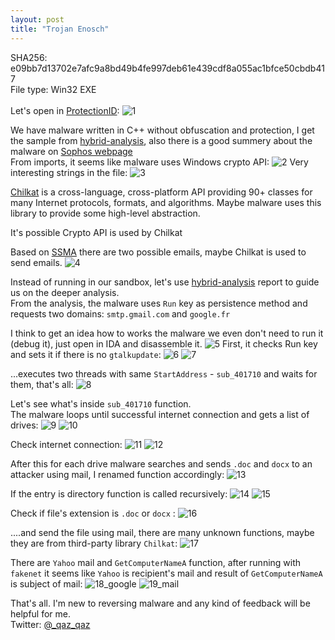 ```yaml
---
layout: post
title: "Trojan Enosch"
---
```


SHA256: e09bb7d13702e7afc9a8bd49b4fe997deb61e439cdf8a055ac1bfce50cbdb417
<br>
File type: Win32 EXE
<br>
<br>
Let's open in [ProtectionID](https://pid.gamecopyworld.com/):
![1](https://user-images.githubusercontent.com/16405698/27454990-ea0f47c2-57ac-11e7-9ef7-c9e82d8d0747.PNG)

We have malware written in C++ without obfuscation and protection, 
I get the sample from [hybrid-analysis](https://www.hybrid-analysis.com/sample/e09bb7d13702e7afc9a8bd49b4fe997deb61e439cdf8a055ac1bfce50cbdb417), 
also there is a good summery about the malware on [Sophos webpage](https://www.sophos.com/en-us/threat-center/threat-analyses/viruses-and-spyware/Troj~Enosch-A/detailed-analysis.aspx)
<br>
From imports, it seems like malware uses Windows crypto API:
![2](https://user-images.githubusercontent.com/16405698/27455024-0475dcca-57ad-11e7-9ee2-b94f0f340d88.PNG)
Very interesting strings in the file:
![3](https://user-images.githubusercontent.com/16405698/27455026-04769746-57ad-11e7-9713-97fd04f29065.PNG)

[Chilkat](https://chilkatsoft.com/) is a cross-language, cross-platform API providing 90+ classes for many Internet protocols, formats, and algorithms.
Maybe malware uses this library to provide some high-level abstraction.

It's possible Crypto API is used by Chilkat
<br>
 
Based on [SSMA](https://github.com/secrary/SSMA) there are two possible emails, maybe Chilkat is used to send emails.
![4](https://user-images.githubusercontent.com/16405698/27455025-0476045c-57ad-11e7-85b1-edc1ca784ea2.PNG)

Instead of running in our sandbox, let's use [hybrid-analysis](https://www.hybrid-analysis.com/sample/e09bb7d13702e7afc9a8bd49b4fe997deb61e439cdf8a055ac1bfce50cbdb417) 
report to guide us on the deeper analysis.<br>
From the analysis, the malware uses `Run` key as persistence method and requests two domains: `smtp.gmail.com` and `google.fr`
<br>
 
I think to get an idea how to works the malware we even don't need to run it (debug it), just open in IDA and disassemble it.
![5](https://user-images.githubusercontent.com/16405698/27455028-04777e86-57ad-11e7-8d21-5bf4fbe42e24.PNG)
First, it checks Run key and sets it if there is no `gtalkupdate`:
![6](https://user-images.githubusercontent.com/16405698/27455029-047a0962-57ad-11e7-8659-58716c8561b9.PNG)
![7](https://user-images.githubusercontent.com/16405698/27455027-04778b92-57ad-11e7-9f9f-4418ae6a4050.PNG)

...executes two threads with same `StartAddress` - `sub_401710` and waits for them, that's all:
![8](https://user-images.githubusercontent.com/16405698/27455030-0491ce4e-57ad-11e7-9a9c-1976e4e50c27.PNG)

Let's see what's inside  `sub_401710` function.<br>
The malware loops until successful internet connection and gets a list of drives:
![9](https://user-images.githubusercontent.com/16405698/27455033-0494973c-57ad-11e7-8a1b-53ea68f4b990.PNG)
![10](https://user-images.githubusercontent.com/16405698/27455031-049325c8-57ad-11e7-95bd-5a1a05dd2945.PNG)

Check internet connection:
![11](https://user-images.githubusercontent.com/16405698/27455032-0494112c-57ad-11e7-8ab2-6b82a0630442.PNG)
![12](https://user-images.githubusercontent.com/16405698/27455034-0495d12e-57ad-11e7-9ad5-6cbd2d3a6231.PNG)

After this for each drive malware searches and sends `.doc` and `docx` to an attacker using mail, I renamed function accordingly:
![13](https://user-images.githubusercontent.com/16405698/27455035-04969fdc-57ad-11e7-8f2c-8a21ff19d6f3.PNG)

If the entry is directory function is called recursively:
![14](https://user-images.githubusercontent.com/16405698/27455036-04ade930-57ad-11e7-9e7c-e5ec2f12c45f.PNG)
![15](https://user-images.githubusercontent.com/16405698/27455037-04ae57f8-57ad-11e7-8769-5e97a69a7c44.PNG)

Check if file's extension is `.doc` or `docx` :
![16](https://user-images.githubusercontent.com/16405698/27455038-04b1c38e-57ad-11e7-8b16-c42fa8808ba0.PNG)

....and send the file using mail, there are many unknown functions, maybe they are from third-party library `Chilkat`:
![17](https://user-images.githubusercontent.com/16405698/27455039-04b4c228-57ad-11e7-841a-1e34506bb8f3.PNG)

There are `Yahoo` mail and `GetComputerNameA` function, after running with `fakenet` it seems like `Yahoo` is recipient's mail and result of `GetComputerNameA` is subject of mail:
![18_google](https://user-images.githubusercontent.com/16405698/27455040-04b4d100-57ad-11e7-9113-77fb5ce14425.PNG)
![19_mail](https://user-images.githubusercontent.com/16405698/27455041-04b82f4e-57ad-11e7-9d55-81963e4badf8.PNG)

That's all. I'm new to reversing malware and any kind of feedback will be helpful for me.
<br>
Twitter: [@_qaz_qaz](https://twitter.com/_qaz_qaz)